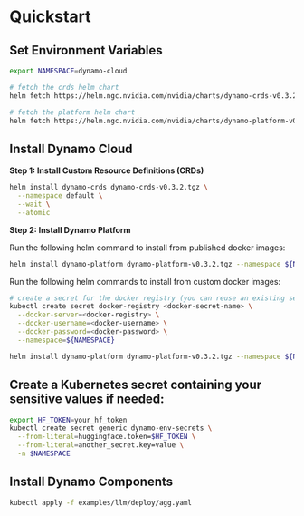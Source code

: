 # Quickstart


## Set Environment Variables

```bash
export NAMESPACE=dynamo-cloud

# fetch the crds helm chart
helm fetch https://helm.ngc.nvidia.com/nvidia/charts/dynamo-crds-v0.3.2.tgz

# fetch the platform helm chart
helm fetch https://helm.ngc.nvidia.com/nvidia/charts/dynamo-platform-v0.3.2.tgz

```

## Install Dynamo Cloud

**Step 1: Install Custom Resource Definitions (CRDs)**

```bash
helm install dynamo-crds dynamo-crds-v0.3.2.tgz \
  --namespace default \
  --wait \
  --atomic
```

**Step 2: Install Dynamo Platform**

Run the following helm command to install from published docker images:

```bash
helm install dynamo-platform dynamo-platform-v0.3.2.tgz --namespace ${NAMESPACE}
```

Run the following helm commands to install from custom docker images:

```bash
# create a secret for the docker registry (you can reuse an existing secret if you have one)
kubectl create secret docker-registry <docker-secret-name> \
  --docker-server=<docker-registry> \
  --docker-username=<docker-username> \
  --docker-password=<docker-password> \
  --namespace=${NAMESPACE}

helm install dynamo-platform dynamo-platform-v0.3.2.tgz --namespace ${NAMESPACE} --set "dynamo-operator.controllerManager.manager.image.repository=<docker-registry>/<image-name>" --set "dynamo-operator.controllerManager.manager.image.tag=<image-tag>" --set "dynamo-operator.imagePullSecrets[0].name=<docker-secret-name>"
```


## Create a Kubernetes secret containing your sensitive values if needed:

```bash
export HF_TOKEN=your_hf_token
kubectl create secret generic dynamo-env-secrets \
  --from-literal=huggingface.token=$HF_TOKEN \
  --from-literal=another_secret.key=value \
  -n $NAMESPACE
```


## Install Dynamo Components

```bash
kubectl apply -f examples/llm/deploy/agg.yaml
```

